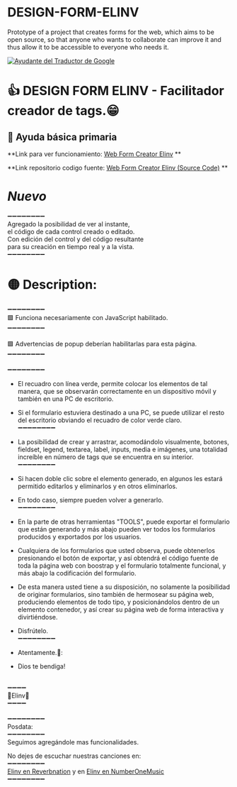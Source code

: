 # DESIGN-FORM-ELINV
Prototype of a project that creates forms for the web, which aims to be open source, so that anyone who wants to collaborate can improve it and thus allow it to be accessible to everyone who needs it.

<a href="https://www.google.com.ar/?gws_rd=ssl#q=elinv">
   <img src="./elinv.png" 
   title="Ayudante del Traductor de Google" alt="Ayudante del Traductor de Google">
</a><br>

# 👍 DESIGN FORM ELINV - Facilitador creador de tags.😁

## 💯 Ayuda básica primaria

**Link para ver funcionamiento:
[Web Form Creator Elinv](https://www.elinv.musica.ar/Web-Form-Creator/)  **

**Link repositorio codigo fuente:
[Web Form Creator Elinv (Source Code)](https://github.com/Elinv/elinv)  **

# _Nuevo_
➖➖➖➖➖➖➖➖<br>
Agregado la posibilidad de ver al instante, <br>
el código de cada control creado o editado.<br>
Con edición del control y del código resultante <br>
para su creación en tiempo real y a la vista.<br>
➖➖➖➖➖➖➖➖<br>

# 🟡 Description:
➖➖➖➖➖➖➖➖<br>
🟩 Funciona necesariamente con JavaScript habilitado.<br>
➖➖➖➖➖➖➖➖<br>
<br>
🟩 Advertencias de popup deberían habilitarlas para esta página.<br>
➖➖➖➖➖➖➖➖<br>
<br>
➖➖➖➖➖➖➖➖<br>
- El recuadro con línea verde, permite colocar los elementos de tal manera, 
   que se observarán correctamente en un dispositivo móvil y también en una PC de escritorio.

- Si el formulario estuviera destinado a una PC, se puede utilizar el resto del escritorio obviando el recuadro de color verde claro.<br>
➖➖➖➖➖➖➖➖
- La posibilidad de crear y arrastrar, acomodándolo visualmente, botones, fieldset, legend, textarea, label, inputs, media e imágenes, una totalidad increíble en número de tags que se encuentra en su interior.<br>
➖➖➖➖➖➖➖➖
- Si hacen doble clic sobre el elemento generado, en algunos les estará permitido editarlos y eliminarlos y en otros eliminarlos.

- En todo caso, siempre pueden volver a generarlo.<br>
➖➖➖➖➖➖➖➖
- En la parte de otras herramientas "TOOLS", puede exportar el formulario que están generando y más abajo pueden ver todos los formularios producidos y exportados por los usuarios.

- Cualquiera de los formularios que usted observa, puede obtenerlos presionando el botón de exportar, y así obtendrá el código fuente de toda la página web con boostrap y el formulario totalmente funcional, y más abajo la codificación del formulario.

- De esta manera usted tiene a su disposición, no solamente la posibilidad de originar formularios, sino también de hermosear su página web, produciendo elementos de todo tipo, y posicionándolos dentro de un elemento contenedor, y así crear su página web de forma interactiva y divirtiéndose.

- Disfrútelo.<br>
➖➖➖➖➖➖➖➖
- Atentamente.💚:
- Dios te bendiga!
<br>
➖➖➖➖<br>
🔔Elinv📣<br>
➖➖➖➖<br>
<br>
➖➖➖➖➖➖➖➖<br>
Posdata: <br>
➖➖➖➖➖➖➖➖<br>
   Seguimos agregándole mas funcionalidades.

No dejes de escuchar nuestras canciones en:<br>
➖➖➖➖➖➖➖➖<br>
[Elinv en Reverbnation](https://www.reverbnation.com/elinv/songs)
y en 
[Elinv en NumberOneMusic](https://www.n1m.com/elinv)<br>
➖➖➖➖➖➖➖➖ <br>
